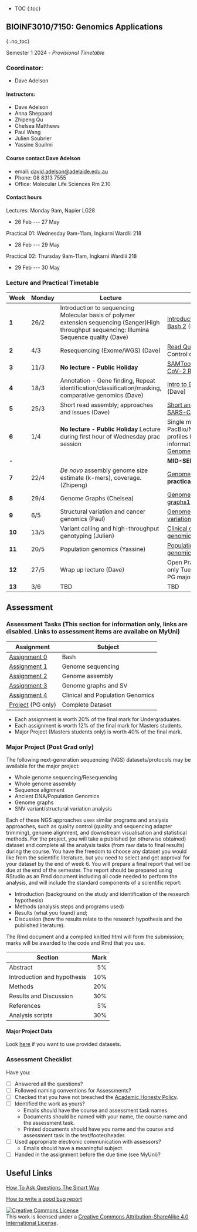 * TOC 
{:toc}

## BIOINF3010/7150: Genomics Applications
{:.no_toc}

Semester 1 2024 - *Provisional Timetable*

### Coordinator:

- Dave Adelson

#### Instructors:

- Dave Adelson
- Anna Sheppard
- Zhipeng Qu
- Chelsea Matthews
- Paul Wang
- Julien Soubrier
- Yassine Souilmi

#### Course contact Dave Adelson
- email: david.adelson@adelaide.edu.au
- Phone: 08 8313 7555
- Office: Molecular Life Sciences Rm 2.10

#### Contact hours
Lectures: Monday 9am, Napier LG28
- 26 Feb --- 27 May

Practical 01: Wednesday 9am-11am, Ingkarni Wardlii 218  
- 28 Feb --- 29 May

Practical 02: Thursday 9am-11am, Ingkarni Wardlii 218
- 29 Feb --- 30 May

### Lecture and Practical Timetable

| **Week** | **Monday** | **Lecture**                                       | **Practical**                                     |
|----------|------------|---------------------------------------------------|---------------------------------------------------|
| **1**    | 26/2       | Introduction to sequencing Molecular basis of polymer extension sequencing (Sanger)High throughput sequencing: Illumina Sequence quality (Dave) | [Introduction to Bash 1] (Dave)   [Introduction to Bash 2] (Dave)                  |
| **2**    | 4/3        | Resequencing (Exome/WGS)     (Dave)                    |[Read Quality Control] (Dave)[Read Quality Control contd] |
| **3**    | 11/3       | **No lecture - Public Holiday**  | [SAMTools and alignments] (Dave)   [SARS-CoV-2 Resequencing] (Dave)      |
| **4**    | 18/3       | Annotation - Gene finding, Repeat identification/classification/masking, comparative genomics (Dave)  |[Intro to BLAST] (Dave)     [BLAST practical] (Dave)          |
| **5**    | 25/3       | Short read assembly; approaches and issues (Dave)  | [Short and long read alignment]  (Anna)   [SARS-CoV-2 Short Read Assembly] (Dave)     |
| **6**    | 1/4        | **No lecture - Public Holiday** Lecture during first hour of Wednesday prac session  | Single molecule sequencing PacBio/Nanopore Uses/Characteristics/Error profiles lecture (Anna) - Major Project information (Wed) [E. coli K-12 Hybrid Genome Assembly] (Anna, Thurs)     |
| **-**    |            |  |    **MID-SEMESTER BREAK**                                             |
| **7**    | 22/4       | _De novo_ assembly genome size estimate (k-mers), coverage. (Zhipeng)  |    [Genome Assembly I] (Zhipeng) **Thursday no practical - public holiday**        |
| **8**    | 29/4        | Genome Graphs (Chelsea)  | [Genome Assembly II] (Zhipeng) [Genome graphs1] (Chelsea)           |
| **9**    | 6/5        | Structural variation and cancer genomics (Paul)  |  [Genome graphs2] (Chelsea) [Structural variation] (Paul)      |
| **10**   | 13/5       | Variant calling and high-throughput genotyping (Julien) |  [Clinical genomics1] (Julien)  [Clinical genomics2] (Julien)         |
| **11**   | 20/5       | Population genomics (Yassine) | [Population genomics1] (Yassine)  [Population genomics2] (Yassine)              |
| **12**   | 27/5       | Wrap up lecture (Dave) |  Open Prac session for PG major projects only  Tuesday (Dave)  Open Prac session for PG major projects only  - Friday (Dave)           |
| **13**   | 3/6        |   TBD        |   TBD        |

[Introduction to Bash 1]: Practicals/Bash_Practicals/1_IntroBash.md
[Introduction to Bash 2]: Practicals/Bash_Practicals/2_BashScripting.md
[Read Quality Control]: Practicals/Read_QC/read-qc.md
[SAMTools and alignments]: Practicals/Alignments_Practicals/alignment-cram.md
[SARS-CoV-2 Resequencing]: Practicals/resequencing/resequencing.md
[SARS-CoV-2 Short Read Assembly]: Practicals/short_read_assembly/short-read-assembly.md
[Short and long read alignment]: Practicals/short_long_alignment/short_long_alignment.md
[E. coli K-12 Hybrid Genome Assembly]: Practicals/hybrid_genome_assembly/index.md
[Bacterial genome assembly]: Practicals/
[Genome Assembly I]: Practicals/Genome_assembly/genome_assembly_prac_1.md
[Genome Assembly II]: Practicals/Genome_assembly/genome_assembly_prac_2.md
[Genome graphs1]: Practicals/Graph_Genomes/prac_part1.md
[Genome graphs2]: Practicals/Graph_Genomes/prac_part2.md
[Intro to BLAST]: Practicals/BLAST_practical/BLAST_intro.md
[BLAST practical]: Practicals/BLAST_practical/BLAST_practical_v2.md
[Structural variation]: Practicals/Structural_variation/SV_practical.md
[Clinical genomics1]: Practicals/variants_clinical/variant_annotation.md
[Clinical genomics2]: Practicals/variants_clinical/variant_filtering.md
[Agricultural genomics]: Practicals/
[Population genomics1]: Practicals/ancient_DNA_pop_genomics/prac_part1.md
[Population genomics2]: Practicals/ancient_DNA_pop_genomics/prac_part2.md


## Assessment

### Assessment Tasks (This section for information only, links are disabled. Links to assessment items are availabe on MyUni)

| **Assignment**                                            | **Subject**         |
|-----------------------------------------------------------|---------------------|
| [Assignment 0]()                                          | Bash                |
| [Assignment 1]()                                          | Genome sequencing   |
| [Assignment 2]()                                          | Genome assembly     |
| [Assignment 3]()                                          | Genome graphs and SV|
| [Assignment 4]()                                          | Clinical and Population Genomics |
| [Project](./Assignments/Major_Project/major_project.md) (PG only)                                     | Complete Dataset    |

- Each assignment is worth 20% of the final mark for Undergraduates.  
- Each assignment is worth 12% of the final mark for Masters students.  
- Major Project (Masters students only) is worth 40% of the final mark.  

### Major Project (Post Grad only)

The following next-generation sequencing (NGS) datasets/protocols may be available for the major project:

- Whole genome sequencing/Resequencing
- Whole genome assembly
- Sequence alignment
- Ancient DNA/Population Genomics
- Genome graphs
- SNV variant/structural variation analysis

Each of these NGS approaches uses similar programs and analysis approaches, such as quality control (quality and sequencing adapter trimming), genome alignment, and downstream visualisation and statistical methods.
For the project, you will take a published (or otherwise obtained) dataset and complete all the analysis tasks (from raw data to final results) during the course.
You have the freedom to choose any dataset you would like from the scientific literature, but you need to select and get approval for your dataset by the end of week 6. You will prepare a final report that will be due at the end of the semester.
The report should be prepared using RStudio as an Rmd document including all code needed to perform the analysis, and will include the standard components of a scientific report:

- Introduction (background on the study and identification of the research hypothesis)
- Methods (analysis steps and programs used)
- Results (what you found) and; 
- Discussion (how the results relate to the research hypothesis and the published literature).

The Rmd document and a compiled knitted html will form the submission; marks will be awarded to the code and Rmd that you use.

| Section | Mark |
|---------|-----:|
| Abstract | 5% |
| Introduction and hypothesis |	10% |
| Methods | 20% |
| Results and Discussion | 30% |
| References | 5% |
| Analysis scripts | 30% |

#### Major Project Data

Look [here](./Assignments/Major_Project/major_project.md) if you want to use provided datasets. 

### Assessment Checklist

Have you:

- [ ] Answered all the questions?
- [ ] Followed naming conventions for Assessments?
- [ ] Checked that you have not breached the [Academic Honesty Policy](http://www.adelaide.edu.au/policies/230/).
- [ ] Identified the work as yours?
	- Emails should have the course and assessment task names.
	- Documents should be named with your name, the course name and the assessment task.
	- Printed documents should have you name and the course and assessment task in the text/footer/header.
- [ ] Used appropriate electronic communication with assessors?
	- Emails should have a meaningful subject.
- [ ] Handed in the assignment before the due time (see MyUni)?

## Useful Links

[How To Ask Questions The Smart Way](http://www.catb.org/esr/faqs/smart-questions.html)

[How to write a good bug report](https://musescore.org/en/developers-handbook/how-write-good-bug-report-step-step-instructions)

<a rel="license" href="http://creativecommons.org/licenses/by-sa/4.0/"><img alt="Creative Commons License" style="border-width:0" src="https://i.creativecommons.org/l/by-sa/4.0/88x31.png" /></a><br />This work is licensed under a <a rel="license" href="http://creativecommons.org/licenses/by-sa/4.0/">Creative Commons Attribution-ShareAlike 4.0 International License</a>.
